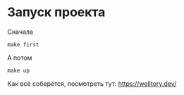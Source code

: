 # Запуск проекта
Сначала
```shell
make first
```

А потом 
```shell
make up
```
Как всё соберётся, посмотреть тут: https://welltory.dev/
